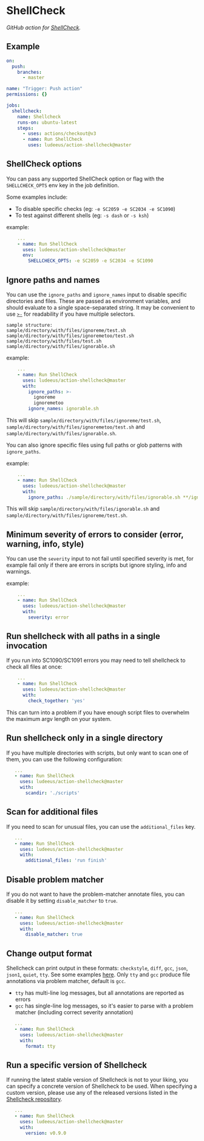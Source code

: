 # ShellCheck

_GitHub action for [ShellCheck](https://www.shellcheck.net/)._

## Example

```yaml
on:
  push:
    branches:
      - master

name: "Trigger: Push action"
permissions: {}

jobs:
  shellcheck:
    name: Shellcheck
    runs-on: ubuntu-latest
    steps:
      - uses: actions/checkout@v3
      - name: Run ShellCheck
        uses: ludeeus/action-shellcheck@master
```

## ShellCheck options

You can pass any supported ShellCheck option or flag with the `SHELLCHECK_OPTS` env key in the job definition.

Some examples include:

- To disable specific checks (eg: `-e SC2059 -e SC2034 -e SC1090`)
- To test against different shells (eg: `-s dash` or `-s ksh`)

example:

```yaml
    ...
    - name: Run ShellCheck
      uses: ludeeus/action-shellcheck@master
      env:
        SHELLCHECK_OPTS: -e SC2059 -e SC2034 -e SC1090
```

## Ignore paths and names

You can use the `ignore_paths` and `ignore_names` input to disable specific directories and files.
These are passed as environment variables, and should evaluate to a single space-separated string.
It may be convenient to use [`>-`](https://yaml.org/spec/1.2.2/#65-line-folding) for readability if you have multiple selectors.

```text
sample structure:
sample/directory/with/files/ignoreme/test.sh
sample/directory/with/files/ignoremetoo/test.sh
sample/directory/with/files/test.sh
sample/directory/with/files/ignorable.sh
```

example:

```yaml
    ...
    - name: Run ShellCheck
      uses: ludeeus/action-shellcheck@master
      with:
        ignore_paths: >-
          ignoreme
          ignoremetoo
        ignore_names: ignorable.sh
```

This will skip `sample/directory/with/files/ignoreme/test.sh`, `sample/directory/with/files/ignoremetoo/test.sh` and `sample/directory/with/files/ignorable.sh`.

You can also ignore specific files using full paths or glob patterns with `ignore_paths`.

example:

```yaml
    ...
    - name: Run ShellCheck
      uses: ludeeus/action-shellcheck@master
      with:
        ignore_paths: ./sample/directory/with/files/ignorable.sh **/ignoreme/test.sh
```

This will skip `sample/directory/with/files/ignorable.sh` and `sample/directory/with/files/ignoreme/test.sh`.

## Minimum severity of errors to consider (error, warning, info, style)

You can use the `severity` input to not fail until specified severity is met, for example fail only if there are errors in scripts but ignore styling, info and warnings.

example:

```yaml
    ...
    - name: Run ShellCheck
      uses: ludeeus/action-shellcheck@master
      with:
        severity: error
```

## Run shellcheck with all paths in a single invocation

If you run into SC1090/SC1091 errors you may need to tell shellcheck to check
all files at once:

```yaml
    ...
    - name: Run ShellCheck
      uses: ludeeus/action-shellcheck@master
      with:
        check_together: 'yes'
```

This can turn into a problem if you have enough script files to overwhelm the
maximum argv length on your system.

## Run shellcheck only in a single directory

If you have multiple directories with scripts, but only want to scan
one of them, you can use the following configuration:

```yaml
   ...
   - name: Run ShellCheck
     uses: ludeeus/action-shellcheck@master
     with:
       scandir: './scripts'
```

## Scan for additional files

If you need to scan for unusual files, you can use the `additional_files` key.

```yaml
   ...
   - name: Run ShellCheck
     uses: ludeeus/action-shellcheck@master
     with:
       additional_files: 'run finish'
```

## Disable problem matcher

If you do not want to have the problem-matcher annotate files, you can disable it
by setting `disable_matcher` to `true`.

```yaml
   ...
   - name: Run ShellCheck
     uses: ludeeus/action-shellcheck@master
     with:
       disable_matcher: true
```

## Change output format

Shellcheck can print output in these formats: `checkstyle`, `diff`, `gcc`, `json`, `json1`, `quiet`, `tty`. See some examples [here](https://github.com/koalaman/shellcheck/wiki/Integration#pick-the-output-format-that-makes-your-life-easier).
Only `tty` and `gcc` produce file annotations via problem matcher, default is `gcc`.

- `tty` has multi-line log messages, but all annotations are reported as errors
- `gcc` has single-line log messages, so it's easier to parse with a problem matcher (including correct severity annotation)

```yaml
   ...
   - name: Run ShellCheck
     uses: ludeeus/action-shellcheck@master
     with:
       format: tty
```

## Run a specific version of Shellcheck

If running the latest stable version of Shellcheck is not to your liking, you can specify a concrete version of Shellcheck to be used. When specifying a custom version, please use any of the released versions listed in the [Shellcheck repository](https://github.com/koalaman/shellcheck/tags).

```yaml
   ...
   - name: Run ShellCheck
     uses: ludeeus/action-shellcheck@master
     with:
       version: v0.9.0
```
